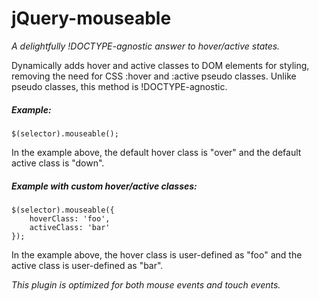 # jQuery-mouseable

_A delightfully !DOCTYPE-agnostic answer to hover/active states._

Dynamically adds hover and active classes to DOM elements for styling, removing the need for CSS :hover and :active pseudo classes. Unlike pseudo classes, this method is !DOCTYPE-agnostic.

##### Example:

```
$(selector).mouseable();
```

In the example above, the default hover class is "over" and the default active class is "down".

##### Example with custom hover/active classes:

```
$(selector).mouseable({
	hoverClass: 'foo',
	activeClass: 'bar'
});
```

In the example above, the hover class is user-defined as "foo" and the active class is user-defined as "bar".

*This plugin is optimized for both mouse events and touch events.*
